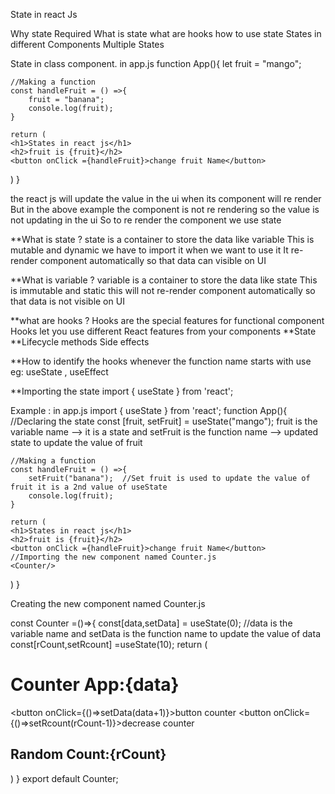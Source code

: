 State in react Js

Why state Required
What is state
what are hooks
how to use state 
States in different Components
Multiple States 

State in class component.
in app.js
function App(){
    let fruit = "mango";

    //Making a function
    const handleFruit = () =>{
        fruit = "banana";
        console.log(fruit);
    }

    return (
    <h1>States in react js</h1>
    <h2>fruit is {fruit}</h2>
    <button onClick ={handleFruit}>change fruit Name</button>
    

)
}

the react js will update the value in the ui when its component will re render
But in the above example the component is not re rendering so the value is not updating in the ui
So to re render the component we use state

**What is state ?
state is a container to store the data like variable 
This is mutable and dynamic
we have to import it when we want to use it
It re-render component automatically so that data can visible on UI
 
**What is variable ?
variable is a container to store the data like state
This is immutable and static 
this will not re-render component automatically so that data is not visible on UI

**what are hooks ?
Hooks are the special features for functional component 
Hooks let you use different React features from your components 
**State
**Lifecycle methods
Side effects

**How to identify the hooks
whenever the function name starts with use
eg: useState , useEffect


**Importing the state 
import  { useState } from 'react';

Example : in app.js
import  { useState } from 'react';
function App(){
    //Declaring the state
    const [fruit, setFruit] = useState("mango");  fruit is the variable name --> it is a  state  and setFruit is the function name --> updated state to update the value of fruit

    //Making a function
    const handleFruit = () =>{
        setFruit("banana");  //Set fruit is used to update the value of fruit it is a 2nd value of useState
        console.log(fruit);
    }

    return (
    <h1>States in react js</h1>
    <h2>fruit is {fruit}</h2>
    <button onClick ={handleFruit}>change fruit Name</button>
    //Importing the new component named Counter.js
    <Counter/>

)
}

Creating the new component named Counter.js

const Counter =()=>{
    const[data,setData] = useState(0); //data is the variable name and setData is the function name to update the value of data
    const[rCount,setRcount] =useState(10);
    return (
        <div>
            <h1>Counter App:{data}</h1>
            <button onClick={()=>setData(data+1)}>button counter</button>
            <button onClick={()=>setRcount(rCount-1)}>decrease counter</button>
            <h2>Random Count:{rCount}</h2>
        </div>
    )
}
export default Counter;
